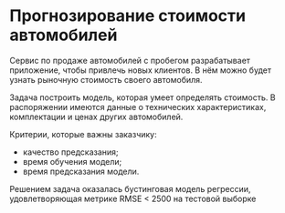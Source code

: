 # Прогнозирование стоимости автомобилей

Сервис по продаже автомобилей с пробегом  разрабатывает приложение, чтобы привлечь новых клиентов. В нём можно будет узнать рыночную стоимость своего автомобиля. 


Задача построить модель, которая умеет определять стоимость. В распоряжении имеются данные о технических характеристиках, комплектации и ценах других автомобилей.

Критерии, которые важны заказчику:
  - качество предсказания;
  - время обучения модели;
  - время предсказания модели.

Решением задача оказалась бустинговая модель регрессии, удовлетворяющая метрике RMSE < 2500 на тестовой выборке
